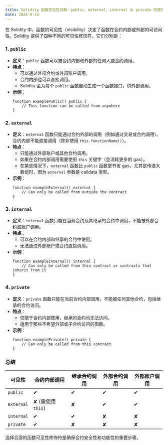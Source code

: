 ```yaml
---
title: Solidity 函数可见性详解：public、external、internal 与 private 的使用场景与区别
date: 2024-9-14
---
```


在 Solidity 中，函数的可见性（visibility）决定了函数在合约内部或外部的可访问性。Solidity 提供了四种不同的可见性修饰符，它们分别是：

### 1. **`public`**
   - **定义**：`public` 函数可以被合约内部和外部的任何人或合约调用。
   - **特点**：
     - 可以通过外部合约或外部账户调用。
     - 合约内部也可以直接调用。
     - Solidity 会为每个 `public` 函数自动生成一个函数接口，供外部调用。
   - **示例**：
     ```solidity
     function examplePublic() public {
         // This function can be called from anywhere
     }
     ```

### 2. **`external`**
   - **定义**：`external` 函数只能通过合约外部的调用（例如通过交易或合约调用）。合约内部不能直接调用（除非使用 `this.functionName()`）。
   - **特点**：
     - 只能通过外部账户或其他合约调用。
     - 如果在合约内部调用需要使用 `this` 关键字（会消耗更多的 gas）。
     - 在某些情况下，`external` 函数比 `public` 函数更节省 gas，尤其是传递大数组时，因为 `external` 参数是 calldata 类型。
   - **示例**：
     ```solidity
     function exampleExternal() external {
         // Can only be called from outside the contract
     }
     ```

### 3. **`internal`**
   - **定义**：`internal` 函数只能在当前合约及其继承的合约中调用，不能被外部合约或账户调用。
   - **特点**：
     - 可以在合约内部和继承的合约中使用。
     - 无法通过外部账户或合约直接调用。
   - **示例**：
     ```solidity
     function exampleInternal() internal {
         // Can only be called from this contract or contracts that inherit from it
     }
     ```

### 4. **`private`**
   - **定义**：`private` 函数只能在当前合约内部调用，不能被任何其他合约，包括继承的合约访问。
   - **特点**：
     - 仅限于合约内部使用，继承的合约也无法访问。
     - 适用于那些不希望外部或子合约访问的函数。
   - **示例**：
     ```solidity
     function examplePrivate() private {
         // Can only be called from this contract
     }
     ```

### 总结

| 可见性     | 合约内部调用 | 继承合约调用 | 外部合约调用 | 外部账户调用 |
|------------|--------------|--------------|--------------|--------------|
| `public`   | ✔            | ✔            | ✔            | ✔            |
| `external` | ✘ (需使用 `this`) | ✘            | ✔            | ✔            |
| `internal` | ✔            | ✔            | ✘            | ✘            |
| `private`  | ✔            | ✘            | ✘            | ✘            |

选择合适的函数可见性修饰符是确保合约安全性和功能性的重要步骤。